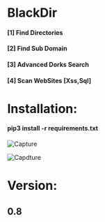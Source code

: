 # BlackDir
 <h4>[1] Find Directories<br></h4>
 <h4>[2] Find Sub Domain<br></h4>
  <h4>[3] Advanced Dorks Search </h4>
 <h4>[4] Scan WebSites [Xss,Sql] </h4>
<h1>Installation:</h1>
<h4>pip3 install -r requirements.txt</h4>

![Capture](https://user-images.githubusercontent.com/46041727/75120640-05c77280-569e-11ea-9121-c45c6631f524.PNG)


![Capdture](https://user-images.githubusercontent.com/46041727/73861965-ea133e00-484e-11ea-81d7-75b35d906676.PNG)
# Version:
<b><h2>0.8</h2></b>
